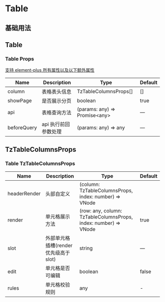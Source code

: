 # Table

## 基础用法

<preview path="../../src/components/table/index.vue"></preview>

## Table

### Table Props

[支持 element-plus 所有属性以及以下额外属性](https://element-plus.org/zh-CN/component/select.html#select-api)

| Name        | Description          | Type                           | Default |
| ----------- | -------------------- | ------------------------------ | ------- |
| column      | 表格表头信息         | TzTableColumnsProps[]          | []      |
| showPage    | 是否展示分页         | boolean                        | true    |
| api         | 表格查询方法         | (params: any) => Promise\<any> | —       |
| beforeQuery | api 执行前回参数处理 | (params: any) => any           | —       |

## TzTableColumnsProps

### Table TzTableColumnsProps

| Name         | Description                            | Type                                                            | Default |
| ------------ | -------------------------------------- | --------------------------------------------------------------- | ------- |
| headerRender | 头部自定义                             | (column: TzTableColumnsProps, index: number) => VNode           |         |
| render       | 单元格展示方法                         | (row: any, column: TzTableColumnsProps, index: number) => VNode | true    |
| slot         | 外部单元格插槽(render 优先级高于 slot) | string                                                          | —       |
| edit         | 单元格是否可编辑                       | boolean                                                         | false   |
| rules        | 单元格校验规则                         | any                                                             | -       |
